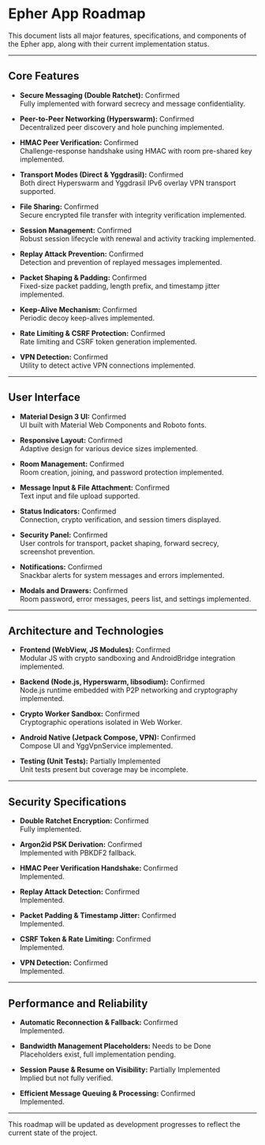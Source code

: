 # Epher App Roadmap

This document lists all major features, specifications, and components of the Epher app, along with their current implementation status.

---

## Core Features

- **Secure Messaging (Double Ratchet):** Confirmed  
  Fully implemented with forward secrecy and message confidentiality.

- **Peer-to-Peer Networking (Hyperswarm):** Confirmed  
  Decentralized peer discovery and hole punching implemented.

- **HMAC Peer Verification:** Confirmed  
  Challenge-response handshake using HMAC with room pre-shared key implemented.

- **Transport Modes (Direct & Yggdrasil):** Confirmed  
  Both direct Hyperswarm and Yggdrasil IPv6 overlay VPN transport supported.

- **File Sharing:** Confirmed  
  Secure encrypted file transfer with integrity verification implemented.

- **Session Management:** Confirmed  
  Robust session lifecycle with renewal and activity tracking implemented.

- **Replay Attack Prevention:** Confirmed  
  Detection and prevention of replayed messages implemented.

- **Packet Shaping & Padding:** Confirmed  
  Fixed-size packet padding, length prefix, and timestamp jitter implemented.

- **Keep-Alive Mechanism:** Confirmed  
  Periodic decoy keep-alives implemented.

- **Rate Limiting & CSRF Protection:** Confirmed  
  Rate limiting and CSRF token generation implemented.

- **VPN Detection:** Confirmed  
  Utility to detect active VPN connections implemented.

---

## User Interface

- **Material Design 3 UI:** Confirmed  
  UI built with Material Web Components and Roboto fonts.

- **Responsive Layout:** Confirmed  
  Adaptive design for various device sizes implemented.

- **Room Management:** Confirmed  
  Room creation, joining, and password protection implemented.

- **Message Input & File Attachment:** Confirmed  
  Text input and file upload supported.

- **Status Indicators:** Confirmed  
  Connection, crypto verification, and session timers displayed.

- **Security Panel:** Confirmed  
  User controls for transport, packet shaping, forward secrecy, screenshot prevention.

- **Notifications:** Confirmed  
  Snackbar alerts for system messages and errors implemented.

- **Modals and Drawers:** Confirmed  
  Room password, error messages, peers list, and settings implemented.

---

## Architecture and Technologies

- **Frontend (WebView, JS Modules):** Confirmed  
  Modular JS with crypto sandboxing and AndroidBridge integration implemented.

- **Backend (Node.js, Hyperswarm, libsodium):** Confirmed  
  Node.js runtime embedded with P2P networking and cryptography implemented.

- **Crypto Worker Sandbox:** Confirmed  
  Cryptographic operations isolated in Web Worker.

- **Android Native (Jetpack Compose, VPN):** Confirmed  
  Compose UI and YggVpnService implemented.

- **Testing (Unit Tests):** Partially Implemented  
  Unit tests present but coverage may be incomplete.

---

## Security Specifications

- **Double Ratchet Encryption:** Confirmed  
  Fully implemented.

- **Argon2id PSK Derivation:** Confirmed  
  Implemented with PBKDF2 fallback.

- **HMAC Peer Verification Handshake:** Confirmed  
  Implemented.

- **Replay Attack Detection:** Confirmed  
  Implemented.

- **Packet Padding & Timestamp Jitter:** Confirmed  
  Implemented.

- **CSRF Token & Rate Limiting:** Confirmed  
  Implemented.

- **VPN Detection:** Confirmed  
  Implemented.

---

## Performance and Reliability

- **Automatic Reconnection & Fallback:** Confirmed  
  Implemented.

- **Bandwidth Management Placeholders:** Needs to be Done  
  Placeholders exist, full implementation pending.

- **Session Pause & Resume on Visibility:** Partially Implemented  
  Implied but not fully verified.

- **Efficient Message Queuing & Processing:** Confirmed  
  Implemented.

---

This roadmap will be updated as development progresses to reflect the current state of the project.

